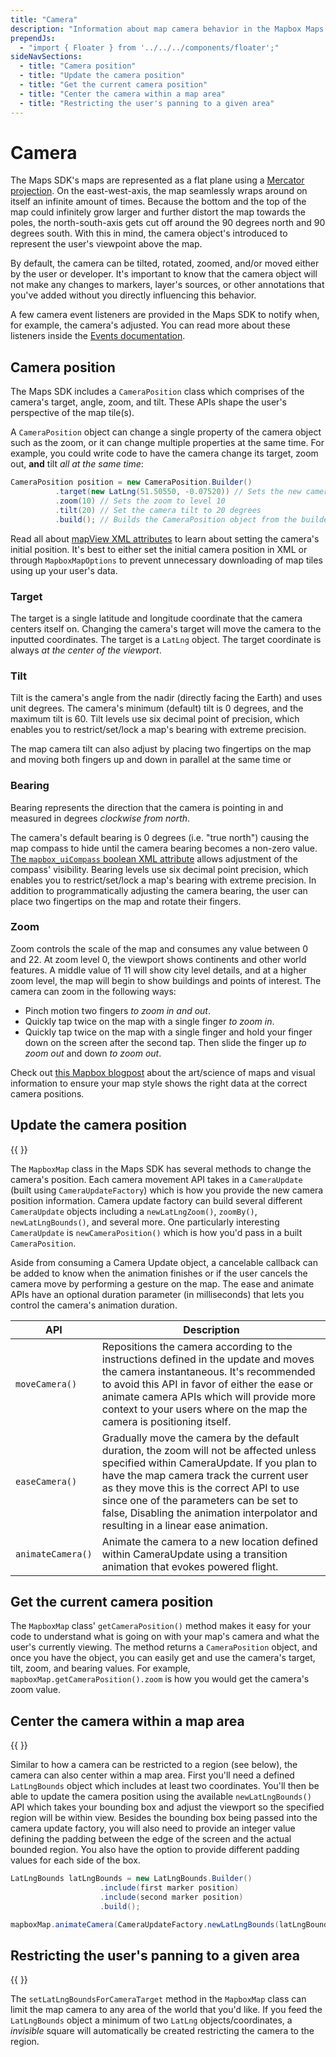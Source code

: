 ```yaml
---
title: "Camera"
description: "Information about map camera behavior in the Mapbox Maps SDK for Android. Updating the camera position. Restricting the camera. It's all covered inside."
prependJs:
  - "import { Floater } from '../../../components/floater';"
sideNavSections:
  - title: "Camera position"
  - title: "Update the camera position"
  - title: "Get the current camera position"
  - title: "Center the camera within a map area"
  - title: "Restricting the user's panning to a given area"
---
```


# Camera

The Maps SDK's maps are represented as a flat plane using a [Mercator projection](https://en.wikipedia.org/wiki/Mercator_projection). On the east-west-axis, the map seamlessly wraps around on itself an infinite amount of times. Because the bottom and the top of the map could infinitely grow larger and further distort the map towards the poles, the north-south-axis gets cut off around the 90 degrees north and 90 degrees south. With this in mind, the camera object's introduced to represent the user's viewpoint above the map.

By default, the camera can be tilted, rotated, zoomed, and/or moved either by the user or developer. It's important to know that the camera object will not make any changes to markers, layer's sources, or other annotations that you've added without you directly influencing this behavior.

A few camera event listeners are provided in the Maps SDK to notify when, for example, the camera's adjusted. You can read more about these listeners inside the [Events documentation](https://www.mapbox.com/android-docs/map-sdk/overview/events/#camera-change-events).

## Camera position

The Maps SDK includes a `CameraPosition` class which comprises of the camera's target, angle, zoom, and tilt. These APIs shape the user's perspective of the map tile(s).

A `CameraPosition` object can change a single property of the camera object such as the zoom, or it can change multiple properties at the same time. For example, you could write code to have the camera change its target, zoom out, **and** tilt _all at the same time_:

```java
CameraPosition position = new CameraPosition.Builder()
          .target(new LatLng(51.50550, -0.07520)) // Sets the new camera position
          .zoom(10) // Sets the zoom to level 10
          .tilt(20) // Set the camera tilt to 20 degrees
          .build(); // Builds the CameraPosition object from the builder
```

Read all about [mapView XML attributes](https://www.mapbox.com/android-docs/map-sdk/overview/#mapview-xml-attributes) to learn about setting the camera's initial position. It's best to either set the initial camera position in XML or through `MapboxMapOptions` to prevent unnecessary downloading of map tiles using up your user's data.

### Target

The target is a single latitude and longitude coordinate that the camera centers itself on. Changing the camera's target will move the camera to the inputted coordinates. The target is a `LatLng` object. The target coordinate is always _at the center of the viewport_.

### Tilt

Tilt is the camera's angle from the nadir (directly facing the Earth) and uses unit degrees. The camera's minimum (default) tilt is 0 degrees, and the maximum tilt is 60. Tilt levels use six decimal point of precision, which enables you to restrict/set/lock a map's bearing with extreme precision.

The map camera tilt can also adjust by placing two fingertips on the map and moving both fingers up and down in parallel at the same time or

### Bearing

Bearing represents the direction that the camera is pointing in and measured in degrees _clockwise from north_.

The camera's default bearing is 0 degrees (i.e. "true north") causing the map compass to hide until the camera bearing becomes a non-zero value. [The `mapbox_uiCompass` boolean XML attribute](https://github.com/mapbox/mapbox-gl-native/blob/master/platform/android/MapboxGLAndroidSDK/src/main/res/values/attrs.xml#L45) allows adjustment of the compass' visibility. Bearing levels use six decimal point precision, which enables you to restrict/set/lock a map's bearing with extreme precision. In addition to programmatically adjusting the camera bearing, the user can place two fingertips on the map and rotate their fingers.

### Zoom

Zoom controls the scale of the map and consumes any value between 0 and 22. At zoom level 0, the viewport shows continents and other world features. A middle value of 11 will show city level details, and at a higher zoom level, the map will begin to show buildings and points of interest. The camera can zoom in the following ways:

- Pinch motion two fingers _to zoom in and out_.
- Quickly tap twice on the map with a single finger _to zoom in_.
- Quickly tap twice on the map with a single finger and hold your finger down on the screen after the second tap. Then slide the finger up _to zoom out_ and down _to zoom out_.

Check out [this Mapbox blogpost](https://www.mapbox.com/blog/designing-maps-for-mobile-devices/) about the art/science of maps and visual information to ensure your map style shows the right data at the correct camera positions.

## Update the camera position

{{
  <Floater
    url="https://github.com/mapbox/mapbox-android-demo/blob/master/MapboxAndroidDemo/src/main/java/com/mapbox/mapboxandroiddemo/examples/camera/AnimateMapCameraActivity.java"
    title="Animate the map camera"
    category="example"
    text="Change the camera target, bearing, zoom, and tilt by animating the camera."
  />
}}

The `MapboxMap` class in the Maps SDK has several methods to change the camera's position. Each camera movement API takes in a `CameraUpdate` (built using `CameraUpdateFactory`) which is how you provide the new camera position information. Camera update factory can build several different `CameraUpdate` objects including a `newLatLngZoom()`, `zoomBy()`, `newLatLngBounds()`, and several more. One particularly interesting `CameraUpdate` is `newCameraPosition()` which is how you'd pass in a built `CameraPosition`.

Aside from consuming a Camera Update object, a cancelable callback can be added to know when the animation finishes or if the user cancels the camera move by performing a gesture on the map. The ease and animate APIs have an optional duration parameter (in milliseconds) that lets you control the camera's animation duration.

| API | Description |
| --- | --- |
| `moveCamera()` | Repositions the camera according to the instructions defined in the update and moves the camera instantaneous. It's recommended to avoid this API in favor of either the ease or animate camera APIs which will provide more context to your users where on the map the camera is positioning itself. |
| `easeCamera()` | Gradually move the camera by the default duration, the zoom will not be affected unless specified within CameraUpdate. If you plan to have the map camera track the current user as they move this is the correct API to use since one of the parameters can be set to false, Disabling the animation interpolator and resulting in a linear ease animation. |
| `animateCamera()` | Animate the camera to a new location defined within CameraUpdate using a transition animation that evokes powered flight. |


## Get the current camera position

The `MapboxMap` class' `getCameraPosition()` method makes it easy for your code to understand what is going on with your map's camera and what the user's currently viewing. The method returns a `CameraPosition` object, and once you have the object, you can easily get and use the camera's target, tilt, zoom, and bearing values. For example, `mapboxMap.getCameraPosition().zoom` is how you would get the camera's zoom value.

## Center the camera within a map area

{{
  <Floater
    url="https://github.com/mapbox/mapbox-android-demo/blob/master/MapboxAndroidDemo/src/main/java/com/mapbox/mapboxandroiddemo/examples/camera/BoundingBoxCameraActivity.java"
    title="Center the camera"
    category="example"
    text="Adjust the camera position to fit a bounding box within the viewport."
  />
}}

Similar to how a camera can be restricted to a region (see below), the camera can also center within a map area. First you'll need a defined `LatLngBounds` object which includes at least two coordinates. You'll then be able to update the camera position using the available `newLatLngBounds()` API which takes your bounding box and adjust the viewport so the specified region will be within view. Besides the bounding box being passed into the camera update factory, you will also need to provide an integer value defining the padding between the edge of the screen and the actual bounded region. You also have the option to provide different padding values for each side of the box.

```java
LatLngBounds latLngBounds = new LatLngBounds.Builder()
                    .include(first marker position)
                    .include(second marker position)
                    .build();

mapboxMap.animateCamera(CameraUpdateFactory.newLatLngBounds(latLngBounds, 10));
```

## Restricting the user's panning to a given area

{{
  <Floater
    url="https://github.com/mapbox/mapbox-android-demo/blob/master/MapboxAndroidDemo/src/main/java/com/mapbox/mapboxandroiddemo/examples/camera/RestrictCameraActivity.java"
    title="Restrict Camera movement"
    category="example"
    text="Limit the map movement to within a region using a bounding box."
  />
}}

The `setLatLngBoundsForCameraTarget` method in the `MapboxMap` class can limit the map camera to any area of the world that you'd like. If you feed the `LatLngBounds` object a minimum of two `LatLng` objects/coordinates, a _invisible_ square will automatically be created restricting the camera to the region.

